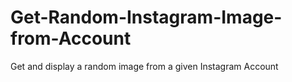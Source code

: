 # Get-Random-Instagram-Image-from-Account
Get and display a random image from a given Instagram Account
